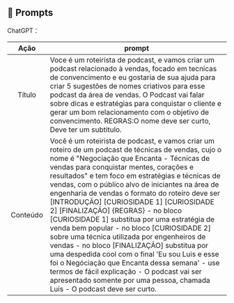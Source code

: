 ## 🧠 Prompts


ChatGPT：

|   Ação   | prompt                                                                                                                                                                                                                                                                         |
| :------: | ------------------------------------------------------------------------------------------------------------------------------------------------------------------------------------------------------------------------------------------------------------------------------ |
|  Título  | Voce é um roteirista de podcast, e vamos criar um podcast relacionado à vendas, focado em tecnicas de convencimento e eu gostaria de sua ajuda para criar 5 sugestões de nomes criativos para esse podcast da área de vendas. O Podcast vai falar sobre dicas e estratégias para conquistar o cliente e gerar um bom relacionamento com o objetivo de convencimento. REGRAS:O nome deve ser curto, Deve ter um subtítulo.
| Conteúdo | Você é um roteirista de podcast, e vamos criar um roteiro de um podcast de técnicas de vendas,  cujo o nome é "Negociação que Encanta - Técnicas de vendas para conquistar mentes, corações e resultados" e tem foco em estratégias e técnicas de vendas, com o público alvo de iniciantes na área de engenharia de vendas o formato do roteiro deve ser [INTRODUÇÃO] [CURIOSIDADE 1] [CURIOSIDADE 2] [FINALIZAÇÃO] {REGRAS} - no bloco [CURIOSIDADE 1] substitua por uma estratégia de venda bem popular  - no bloco [CURIOSIDADE 2] sobre uma técnica utilizada por engenheiros de vendas - no bloco [FINALIZAÇÃO] substitua por uma despedida cool com o final 'Eu sou Luis e esse foi o Negóciação que Encanta dessa semana'  - use termos de fácil explicação - O podcast vai ser apresentado somente por uma pessoa, chamada Luis - O podcast deve ser curto.

